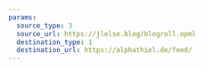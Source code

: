 ```yaml
---
params:
  source_type: 3
  source_url: https://jlelse.blog/blogroll.opml
  destination_type: 1
  destination_url: https://alphathiel.de/feed/
---
```

